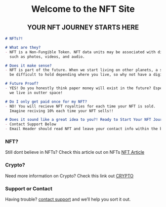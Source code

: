<h1 align="center">Welcome to the NFT Site</h1>
<h2 align="center">YOUR NFT JOURNEY STARTS HERE</h2>

```markdown
# NFTs?!

# What are they?
- NFT is a Non-Fungible Token. NFT data units may be associated with digital files 
  such as photos, videos, and audio. 

# Does it make sense?
- NFT is part of the future. When we start living on other planets, a simple photo might
  be difficult to hold depending where you live, so why not have a digital version?

# Future Proof?
- YES! Do you honestly think paper money will exist in the future? Especailly when 
  we live in outter space!

# Do I only get paid once for my NFT?
- NO! You will recieve NFT royalties for each time your NFT is sold.
  Imagine reciving 10% each time your NFT sells!!

# Does it sound like a great idea to you?! Ready to Start Your NFT Journey with us!
- Contact Support Below
- Email Header should read NFT and leave your contact info within the body of the email
```
### NFT?
Still dont believe in NFTs? Check this article out on NFTs [NFT Article](https://www.cnet.com/culture/internet/bored-ape-yacht-club-nfts-everything-you-need-to-know/)

### Crypto?
Need more information on Crypto? Check this link out [CRYPTO](https://crypto-club.github.io/) 

### Support or Contact
Having trouble? [contact support](https://crypto-club.github.io/contact-us/) and we’ll help you sort it out.
